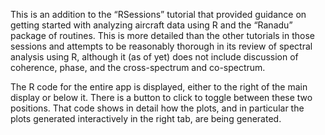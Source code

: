 This is an addition to the “RSessions” tutorial that provided guidance on getting started with analyzing aircraft data using R and the “Ranadu” package of routines. This is more detailed than the other tutorials in those sessions and attempts to be reasonably thorough in its review of spectral analysis using R, although it (as of yet) does not include discussion of coherence, phase, and the cross-spectrum and co-spectrum.

The R code for the entire app is displayed, either to the right of the main display or below it. There is a button to click to toggle between these two positions. That code shows in detail how the plots, and in particular the plots generated interactively in the right tab, are being generated.
